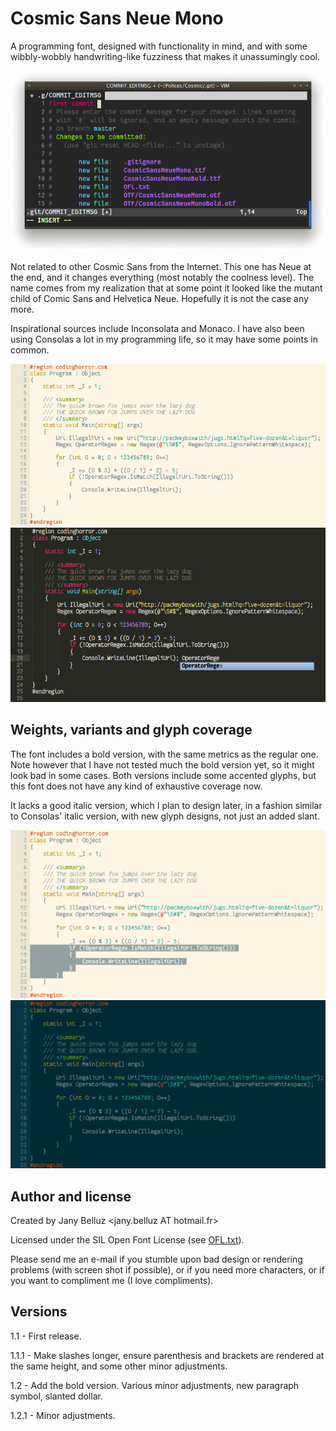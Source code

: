 Cosmic Sans Neue Mono
=====================

                       
A programming font, designed with functionality in mind, and with some 
wibbly-wobbly handwriting-like fuzziness that makes it unassumingly cool.

![](Specimen/urxvt13.png)

Not related to other Cosmic Sans from the Internet. This one has Neue at the 
end, and it changes everything (most notably the coolness level). The name 
comes from my realization that at some point it looked like the mutant child of 
Comic Sans and Helvetica Neue. Hopefully it is not the case any more.

Inspirational sources include Inconsolata and Monaco. I have also been using 
Consolas a lot in my programming life, so it may have some points in common.

![](Specimen/vim10.png)
![](Specimen/sublime11.png)

Weights, variants and glyph coverage
------------------------------------

The font includes a bold version, with the same metrics as the regular one. 
Note however that I have not tested much the bold version yet, so it might look 
bad in some cases. Both versions include some accented glyphs, but this font 
does not have any kind of exhaustive coverage now.

It lacks a good italic version, which I plan to design later, in a fashion 
similar to Consolas' italic version, with new glyph designs, not just an added 
slant.

![](Specimen/vim21.png)
![](Specimen/vim22black.png)


Author and license
------------------

Created by Jany Belluz \<jany.belluz AT hotmail.fr\>

Licensed under the SIL Open Font License (see [OFL.txt](OFL.txt)).

Please send me an e-mail if you stumble upon bad design or rendering problems 
(with screen shot if possible), or if you need more characters, or if you want 
to compliment me (I love compliments).


Versions
--------

1.1 - First release.

1.1.1 - Make slashes longer, ensure parenthesis and brackets are rendered at 
        the same height, and some other minor adjustments.
        
1.2 - Add the bold version.
      Various minor adjustments, new paragraph symbol, slanted dollar.
      
1.2.1 - Minor adjustments.



